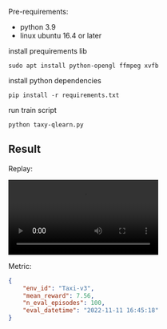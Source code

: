 Pre-requirements:

- python 3.9
- linux ubuntu 16.4 or later

install prequirements lib

```shell
sudo apt install python-opengl ffmpeg xvfb
```

install python dependencies
```shell
pip install -r requirements.txt
```

run train script

```shell
python taxy-qlearn.py
```

## Result

Replay: 

<video src='./replay.mp4'> </video>

Metric:

```json
{
    "env_id": "Taxi-v3",
    "mean_reward": 7.56,
    "n_eval_episodes": 100,
    "eval_datetime": "2022-11-11 16:45:18"
}

```
